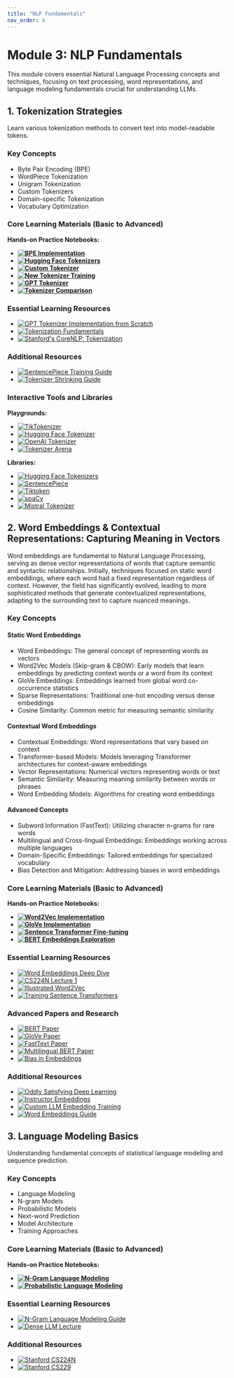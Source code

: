 ```yaml
---
title: "NLP Fundamentals"
nav_order: 4
---
```


# Module 3: NLP Fundamentals

This module covers essential Natural Language Processing concepts and techniques, focusing on text processing, word representations, and language modeling fundamentals crucial for understanding LLMs.

## 1. Tokenization Strategies

Learn various tokenization methods to convert text into model-readable tokens.

### Key Concepts
- Byte Pair Encoding (BPE)
- WordPiece Tokenization
- Unigram Tokenization
- Custom Tokenizers
- Domain-specific Tokenization
- Vocabulary Optimization

### Core Learning Materials (Basic to Advanced)
**Hands-on Practice Notebooks:**
- **[![BPE Implementation](https://badgen.net/badge/Colab%20Notebook/BPE%20Implementation/orange)](https://colab.research.google.com/drive/1RwrtINbHTPBSRIoW8Zn9BRabxXguRRf0?usp=sharing)** 
- **[![Hugging Face Tokenizers](https://badgen.net/badge/Colab%20Notebook/HF%20Tokenizers/orange)](https://colab.research.google.com/drive/1mcFgQ9PX1TFyEAsFOnoS1ozeSz3vM6A1?usp=sharing)** 
- **[![Custom Tokenizer](https://badgen.net/badge/Colab%20Notebook/Custom%20Tokenizer/orange)](https://colab.research.google.com/drive/1uYFoxwCKwshkchBgQ4y4z9cDfKRlwZ-e?usp=sharing)** 
- **[![New Tokenizer Training](https://badgen.net/badge/Colab%20Notebook/New%20Tokenizer%20Training/orange)](https://colab.research.google.com/drive/1452WFn66MZzYylTNcL6hV5Zd45sskzs7?usp=sharing)** 
- **[![GPT Tokenizer](https://badgen.net/badge/Colab%20Notebook/GPT%20Tokenizer/orange)](https://colab.research.google.com/drive/1y0KnCFZvGVf_odSfcNAws6kcDD7HsI0L?usp=sharing)** 
- **[![Tokenizer Comparison](https://badgen.net/badge/Colab%20Notebook/Tokenizer%20Comparison/orange)](https://colab.research.google.com/drive/1wVSCBGFm7KjJy-KugYGYETpncWsPgx5N?usp=sharing)** 

### Essential Learning Resources
- [![GPT Tokenizer Implementation from Scratch](https://badgen.net/badge/Video/GPT-2%20Implementation%20from%20Scratch/red)](https://www.youtube.com/watch?v=zduSFxRajkE&t=4341s) 
- [![Tokenization Fundamentals](https://badgen.net/badge/Course/Tokenization%20Fundamentals/orange)](https://huggingface.co/learn/nlp-course/chapter2/4) 
- [![Stanford's CoreNLP: Tokenization](https://badgen.net/badge/Course/Stanford%20CS224N%20Subword%20Models/orange)](https://stanfordnlp.github.io/CoreNLP/tokenize.html) 

### Additional Resources
- [![SentencePiece Training Guide](https://badgen.net/badge/Docs/SentencePiece%20Training%20Guide/green)](https://github.com/google/sentencepiece#train-sentencepiece-model) 
- [![Tokenizer Shrinking Guide](https://badgen.net/badge/Guide/Tokenizer%20Shrinking%20Techniques/blue)](https://github.com/stas00/ml-engineering/blob/master/transformers/make-tiny-models.md) 

### Interactive Tools and Libraries

**Playgrounds:**
- [![TikTokenizer](https://badgen.net/badge/Playground/TikTokenizer/blue)](https://tiktokenizer.vercel.app/)
- [![Hugging Face Tokenizer](https://badgen.net/badge/Playground/HF%20Tokenizer/blue)](https://huggingface.co/spaces/Xenova/the-tokenizer-playground)
- [![OpenAI Tokenizer](https://badgen.net/badge/Playground/OpenAI%20Tokenizer/blue)](https://platform.openai.com/tokenizer)
- [![Tokenizer Arena](https://badgen.net/badge/Playground/Tokenizer%20Arena/blue)](https://huggingface.co/spaces/Cognitive-Lab/Tokenizer_Arena)

**Libraries:**
- [![Hugging Face Tokenizers](https://badgen.net/badge/Library/HF%20Tokenizers/green)](https://github.com/huggingface/tokenizers)
- [![SentencePiece](https://badgen.net/badge/Library/SentencePiece/green)](https://github.com/google/sentencepiece)
- [![Tiktoken](https://badgen.net/badge/Library/Tiktoken/green)](https://github.com/openai/tiktoken)
- [![spaCy](https://badgen.net/badge/Library/spaCy/green)](https://spacy.io/)
- [![Mistral Tokenizer](https://badgen.net/badge/Library/Mistral%20Tokenizer/green)](https://docs.mistral.ai/guides/tokenization/)

## 2. Word Embeddings & Contextual Representations: Capturing Meaning in Vectors

Word embeddings are fundamental to Natural Language Processing, serving as dense vector representations of words that capture semantic and syntactic relationships. Initially, techniques focused on static word embeddings, where each word had a fixed representation regardless of context. However, the field has significantly evolved, leading to more sophisticated methods that generate contextualized representations, adapting to the surrounding text to capture nuanced meanings.

### Key Concepts

#### Static Word Embeddings
- Word Embeddings: The general concept of representing words as vectors
- Word2Vec Models (Skip-gram & CBOW): Early models that learn embeddings by predicting context words or a word from its context
- GloVe Embeddings: Embeddings learned from global word co-occurrence statistics
- Sparse Representations: Traditional one-hot encoding versus dense embeddings
- Cosine Similarity: Common metric for measuring semantic similarity

#### Contextual Word Embeddings
- Contextual Embeddings: Word representations that vary based on context
- Transformer-based Models: Models leveraging Transformer architectures for context-aware embeddings
- Vector Representations: Numerical vectors representing words or text
- Semantic Similarity: Measuring meaning similarity between words or phrases
- Word Embedding Models: Algorithms for creating word embeddings

#### Advanced Concepts
- Subword Information (FastText): Utilizing character n-grams for rare words
- Multilingual and Cross-lingual Embeddings: Embeddings working across multiple languages
- Domain-Specific Embeddings: Tailored embeddings for specialized vocabulary
- Bias Detection and Mitigation: Addressing biases in word embeddings

### Core Learning Materials (Basic to Advanced)
**Hands-on Practice Notebooks:**
- **[![Word2Vec Implementation](https://badgen.net/badge/Colab%20Notebook/Word2Vec%20Implementation/orange)](https://colab.research.google.com/drive/yournotebooklink3)**
- **[![GloVe Implementation](https://badgen.net/badge/Colab%20Notebook/GloVe%20Implementation/orange)](https://colab.research.google.com/drive/yournotebooklink4)** 
- **[![Sentence Transformer Fine-tuning](https://badgen.net/badge/Colab%20Notebook/Sentence%20Transformer%20Fine-tuning/orange)](https://colab.research.google.com/drive/yournotebooklink_sentence_transformers)** 
- **[![BERT Embeddings Exploration](https://badgen.net/badge/Colab%20Notebook/BERT%20Embeddings%20Exploration/orange)](https://colab.research.google.com/drive/yournotebooklink_bert_exploration)** 

### Essential Learning Resources
- [![Word Embeddings Deep Dive](https://badgen.net/badge/Blog/Word%20Embeddings%20Deep%20Dive/pink)](https://lilianweng.github.io/posts/2017-10-15-word-embedding/) 
- [![CS224N Lecture 1](https://badgen.net/badge/Video/CS224N%20Lecture%201%20-%20Intro%20&%20Word%20Vectors/red)](https://www.youtube.com/watch?v=rmVRLeJRkl4) 
- [![Illustrated Word2Vec](https://badgen.net/badge/Blog/Illustrated%20Word2Vec/pink)](https://jalammar.github.io/illustrated-word2vec/) 
- [![Training Sentence Transformers](https://badgen.net/badge/Blog/Training%20Sentence%20Transformers/pink)](https://huggingface.co/blog/train-sentence-transformers) 

### Advanced Papers and Research
- [![BERT Paper](https://badgen.net/badge/Paper/BERT%20Paper/purple)](https://arxiv.org/abs/2204.03503)
- [![GloVe Paper](https://badgen.net/badge/Paper/GloVe%20Paper/purple)](https://www.semanticscholar.org/paper/67b692bbfd29c5a30cfd1046efd5f85eecd1ea86) 
- [![FastText Paper](https://badgen.net/badge/Paper/FastText%20Paper/purple)](https://www.semanticscholar.org/paper/d23e59abcae6ba653ba45dcc0ef975438890a3a4) 
- [![Multilingual BERT Paper](https://badgen.net/badge/Paper/Multilingual%20BERT%20Paper/purple)](https://www.semanticscholar.org/paper/0b0bc70b48aebe608d53a955990cb08f73de5a7d) 
- [![Bias in Embeddings](https://badgen.net/badge/Paper/Bias%20in%20Contextualized%20Embeddings/purple)](https://www.semanticscholar.org/paper/5ea2104a039921633f75a9f4b986b515ddbe96d7) 

### Additional Resources
- [![Oddly Satisfying Deep Learning](https://badgen.net/badge/Book/Oddly%20Satisfying%20Deep%20Learning/blue)](https://pythonandml.github.io/dlbook/content/word_embeddings/traditional_word_embeddings.html)
- [![Instructor Embeddings](https://badgen.net/badge/Guide/Instructor%20Embeddings/blue)](https://huggingface.co/hkunlp/instructor-large)
- [![Custom LLM Embedding Training](https://badgen.net/badge/Tutorial/Custom%20LLM%20Embedding%20Training/blue)](https://dagshub.com/blog/how-to-train-a-custom-llm-embedding-model/)
- [![Word Embeddings Guide](https://badgen.net/badge/Guide/Word%20Embeddings%20Guide/blue)](https://www.turing.com/kb/guide-on-word-embeddings-in-nlp) 

## 3. Language Modeling Basics

Understanding fundamental concepts of statistical language modeling and sequence prediction.

### Key Concepts
- Language Modeling
- N-gram Models
- Probabilistic Models
- Next-word Prediction
- Model Architecture
- Training Approaches

### Core Learning Materials (Basic to Advanced)
**Hands-on Practice Notebooks:**
- **[![N-Gram Language Modeling](https://badgen.net/badge/Colab%20Notebook/N-Gram%20Language%20Modeling/orange)](https://colab.research.google.com/drive/yournotebooklink5)** 
- **[![Probabilistic Language Modeling](https://badgen.net/badge/Colab%20Notebook/Probabilistic%20Language%20Modeling/orange)](https://colab.research.google.com/drive/yournotebooklink6)** 

### Essential Learning Resources
- [![N-Gram Language Modeling Guide](https://badgen.net/badge/Tutorial/N-Gram%20Language%20Modeling%20Guide/blue)](https://www.geeksforgeeks.org/n-gram-language-modeling/) 
- [![Dense LLM Lecture](https://badgen.net/badge/Video/Dense%20LLM%20Lecture/red)](https://youtu.be/9vM4p9NN0Ts) 

### Additional Resources
- [![Stanford CS224N](https://badgen.net/badge/Course/Stanford%20CS224N/orange)](https://web.stanford.edu/class/cs224n/) 
- [![Stanford CS229](https://badgen.net/badge/Course/Stanford%20CS229/orange)](https://cs229.stanford.edu/) 
